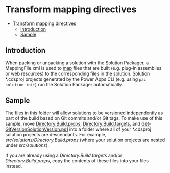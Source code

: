 # Transform mapping directives

- [Transform mapping directives](#transform-mapping-directives)
  - [Introduction](#introduction)
  - [Sample](#sample)

## Introduction

When packing or unpacking a solution with the Solution Packager, a MappingFile.xml is used to [map](https://learn.microsoft.com/en-us/power-platform/alm/solution-packager-tool#use-the-map-command-argument) files that are built (e.g. plug-in assemblies or web resources) to the corresponding files in the solution. Solution *.cdsproj projects generated by the Power Apps CLI (e.g. using `pac solution init`) run the Solution Packager automatically. 

## Sample

The files in this folder will allow solutions to be versioned independently as part of the build based on Git commits and/or Git tags. To make use of this sample, move [Directory.Build.props](./Directory.Build.props), [Directory.Build.targets](./Directory.Build.targets), and [Get-GitVersionSolutionVersion.ps1](./Get-GitVersionSolutionVersion.ps1) into a folder where all of your *.cdsproj solution projects are descendants. For example, _src/solutions/Directory.Build.props_ (where your solution projects are nested under _src/solutions_).

If you are already using a _Directory.Build.targets_ and/or _Directory.Build.props_, copy the contents of these files into your files instead.